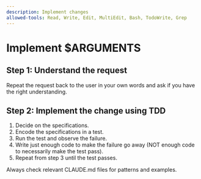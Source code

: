 ```yaml
---
description: Implement changes
allowed-tools: Read, Write, Edit, MultiEdit, Bash, TodoWrite, Grep
---
```


# Implement $ARGUMENTS

## Step 1: Understand the request

Repeat the request back to the user in your own words and ask if you have the right understanding.

## Step 2: Implement the change using TDD

1. Decide on the specifications.
2. Encode the specifications in a test.
3. Run the test and observe the failure.
4. Write just enough code to make the failure go away (NOT enough code to necessarily make the test pass).
5. Repeat from step 3 until the test passes.

Always check relevant CLAUDE.md files for patterns and examples.
